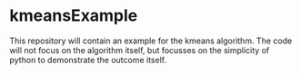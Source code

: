 # kmeansExample
This repository will contain an example for the kmeans algorithm. The code will not focus on the algorithm itself, but focusses on the simplicity of python to demonstrate the outcome itself.
